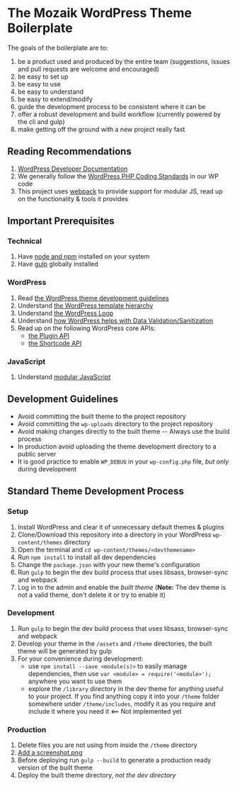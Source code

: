 # The Mozaik WordPress Theme Boilerplate

The goals of the boilerplate are to:

1. be a product used and produced by the entire team (suggestions, issues and pull requests are welcome and encouraged)
1. be easy to set up
1. be easy to use
1. be easy to understand
1. be easy to extend/modify
1. guide the development process to be consistent where it can be
1. offer a robust development and build workflow (currently powered by the cli and gulp)
1. make getting off the ground with a new project really fast

## Reading Recommendations

1. [WordPress Developer Documentation](http://codex.wordpress.org/Developer_Documentation)
1. We generally follow the [WordPress PHP Coding Standards](https://make.wordpress.org/core/handbook/coding-standards/php/) in our WP code
1. This project uses [webpack](http://webpack.github.io/) to provide support for modular JS, read up on the functionality & tools it provides

## Important Prerequisites

### Technical

1. Have [node and npm](https://nodejs.org/) installed on your system
1. Have [gulp](https://github.com/gulpjs/gulp/blob/master/docs/getting-started.md) globally installed

### WordPress

1. Read [the WordPress theme development guidelines](http://codex.wordpress.org/Theme_Development)
1. Understand [the WordPress template hierarchy](http://codex.wordpress.org/images/9/96/wp-template-hierarchy.jpg)
1. Understand [the WordPress Loop](http://codex.wordpress.org/The_Loop)
1. Understand [how WordPress helps with Data Validation/Sanitization](http://codex.wordpress.org/Data_Validation)
1. Read up on the following WordPress core APIs:
	- [the Plugin API](http://codex.wordpress.org/Plugin_API)
	- [the Shortcode API](http://codex.wordpress.org/Shortcode_API)
	
### JavaScript

1. Understand [modular JavaScript](http://addyosmani.com/writing-modular-js/)

## Development Guidelines

- Avoid committing the built theme to the project repository
- Avoid committing the `wp-uploads` directory to the project repository
- Avoid making changes directly to the built theme -- Always use the build process
- In production avoid uploading the theme development directory to a public server
- It is good practice to enable `WP_DEBUG` in your `wp-config.php` file, *but only* during development

## Standard Theme Development Process

### Setup

1. Install WordPress and clear it of unnecessary default themes & plugins
1. Clone/Download this repository into a directory in your WordPress `wp-content/themes` directory
1. Open the terminal and `cd wp-content/themes/<devthemename>`
1. Run `npm install` to install all dev dependencies
1. Change the `package.json` with your new theme's configuration
1. Run `gulp` to begin the dev build process that uses libsass, browser-sync and webpack
1. Log in to the admin and enable the *built theme* (**Note:** The dev theme is not a valid theme, don't delete it or try to enable it)

### Development

1. Run `gulp` to begin the dev build process that uses libsass, browser-sync and webpack
1. Develop your theme in the `/assets` and `/theme` directories, the built theme will be generated by gulp
1. For your convenience during development:
	- use `npm install --save <module(s)>` to easily manage dependencies, then use `var <module> = require('<module>');` anywhere you want to use them
	- explore the `/library` directory in the dev theme for anything useful to your project. If you find anything
	  copy it into your `/theme` folder somewhere under `/theme/includes`, modify it as you require and include it where you need it <== Not implemented yet

### Production

1. Delete files you are not using from inside the `/theme` directory
1. [Add a screenshot.png](http://codex.wordpress.org/Theme_Development#Screenshot)
1. Before deploying run `gulp --build` to generate a production ready version of the built theme
1. Deploy the built theme directory, *not the dev directory*